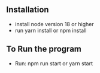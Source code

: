 <h2>Installation</h2>
<ul>
  <li>install node version 18 or higher</li>
  <li>run yarn install or npm install</li>
</ul>

<h2>To Run the program</h2>
<ul>
  <li>Run: npm run start or yarn start</li>
</ul>